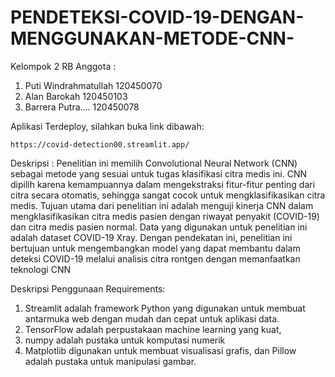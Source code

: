 # PENDETEKSI-COVID-19-DENGAN-MENGGUNAKAN-METODE-CNN-
Kelompok 2 RB
Anggota :
1. Puti Windrahmatullah 120450070
2. Alan Barokah 120450103
3. Barrera Putra…. 120450078

Aplikasi Terdeploy, silahkan buka link dibawah: 
```
https://covid-detection00.streamlit.app/
```

Deskripsi :
Penelitian ini memilih Convolutional Neural Network (CNN) sebagai metode yang sesuai untuk tugas klasifikasi citra medis ini. 
CNN dipilih karena kemampuannya dalam mengekstraksi fitur-fitur penting dari citra secara otomatis, sehingga sangat cocok untuk mengklasifikasikan citra medis.
Tujuan utama dari penelitian ini adalah menguji kinerja CNN dalam mengklasifikasikan citra medis pasien dengan riwayat penyakit (COVID-19) dan citra medis pasien normal. 
Data yang digunakan untuk penelitian ini adalah dataset COVID-19 Xray.
Dengan pendekatan ini, penelitian ini bertujuan untuk mengembangkan model yang dapat membantu dalam deteksi COVID-19 melalui analisis citra rontgen dengan memanfaatkan teknologi CNN

Deskripsi Penggunaan Requirements:
1. Streamlit adalah framework Python yang digunakan untuk membuat antarmuka web dengan mudah dan cepat untuk aplikasi data.
2. TensorFlow adalah perpustakaan machine learning yang kuat,
3. numpy adalah pustaka untuk komputasi numerik
5. Matplotlib digunakan untuk membuat visualisasi grafis, dan Pillow adalah pustaka untuk manipulasi gambar.
